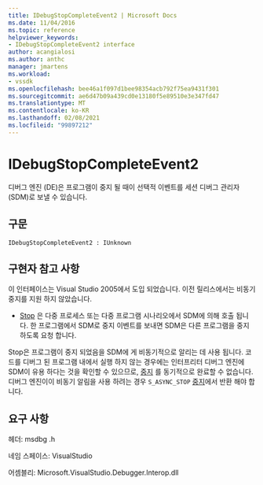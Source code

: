 ```yaml
---
title: IDebugStopCompleteEvent2 | Microsoft Docs
ms.date: 11/04/2016
ms.topic: reference
helpviewer_keywords:
- IDebugStopCompleteEvent2 interface
author: acangialosi
ms.author: anthc
manager: jmartens
ms.workload:
- vssdk
ms.openlocfilehash: bee46a1f097d1bee98354acb792f75ea9431f301
ms.sourcegitcommit: ae6d47b09a439cd0e13180f5e89510e3e347fd47
ms.translationtype: MT
ms.contentlocale: ko-KR
ms.lasthandoff: 02/08/2021
ms.locfileid: "99897212"
---
```

# <a name="idebugstopcompleteevent2"></a>IDebugStopCompleteEvent2

디버그 엔진 (DE)은 프로그램이 중지 될 때이 선택적 이벤트를 세션 디버그 관리자 (SDM)로 보낼 수 있습니다.

## <a name="syntax"></a>구문

```
IDebugStopCompleteEvent2 : IUnknown
```

## <a name="notes-for-implementers"></a>구현자 참고 사항

이 인터페이스는 Visual Studio 2005에서 도입 되었습니다. 이전 릴리스에서는 비동기 중지를 지원 하지 않았습니다.

- [Stop](../../../extensibility/debugger/reference/idebugengineprogram2-stop.md) 은 다중 프로세스 또는 다중 프로그램 시나리오에서 SDM에 의해 호출 됩니다. 한 프로그램에서 SDM로 중지 이벤트를 보내면 SDM은 다른 프로그램을 중지 하도록 요청 합니다.

Stop은 프로그램이 중지 되었음을 SDM에 게 비동기적으로 알리는 데 사용 됩니다. 코드를 디버그 된 프로그램 내에서 실행 하지 않는 경우에는 인터프리터 디버그 엔진에 SDM이 유용 하다는 것을 확인할 수 있으므로, [중지](../../../extensibility/debugger/reference/idebugengineprogram2-stop.md) 를 동기적으로 완료할 수 없습니다. 디버그 엔진이이 비동기 알림을 사용 하려는 경우 `S_ASYNC_STOP` [중지](../../../extensibility/debugger/reference/idebugengineprogram2-stop.md)에서 반환 해야 합니다.

## <a name="requirements"></a>요구 사항

헤더: msdbg .h

네임 스페이스: VisualStudio

어셈블리: Microsoft.VisualStudio.Debugger.Interop.dll
